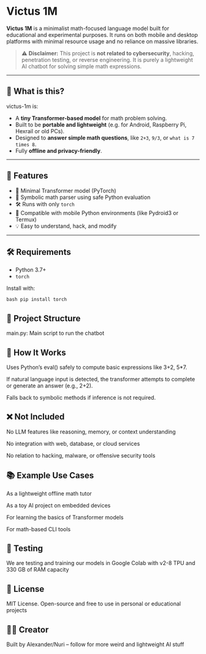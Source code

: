 # Victus 1M
**Victus 1M** is a minimalist math-focused language model built for educational and experimental purposes. It runs on both mobile and desktop platforms with minimal resource usage and no reliance on massive libraries.

> ⚠️ **Disclaimer:** This project is **not related to cybersecurity**, hacking, penetration testing, or reverse engineering. It is purely a lightweight AI chatbot for solving simple math expressions.

---

## 🎯 What is this?

victus-1m is:

- A **tiny Transformer-based model** for math problem solving.
- Built to be **portable and lightweight** (e.g. for Android, Raspberry Pi, Hexrail or old PCs).
- Designed to **answer simple math questions**, like `2+3`, `9/3`, or `what is 7 times 8`.
- Fully **offline and privacy-friendly**.

---

## 🔧 Features

- 🧠 Minimal Transformer model (PyTorch)
- 🧮 Symbolic math parser using safe Python evaluation
- 🛠️ Runs with only `torch`
- 📱 Compatible with mobile Python environments (like Pydroid3 or Termux)
- 💡 Easy to understand, hack, and modify

---

## 🛠 Requirements

- Python 3.7+
- `torch`

Install with:

```bash pip install torch```

## 📁 Project Structure
main.py: Main script to run the chatbot

## 🧠 How It Works
Uses Python’s eval() safely to compute basic expressions like 3+2, 5*7.

If natural language input is detected, the transformer attempts to complete or generate an answer (e.g., 2+2).

Falls back to symbolic methods if inference is not required.

## ❌ Not Included
No LLM features like reasoning, memory, or context understanding

No integration with web, database, or cloud services

No relation to hacking, malware, or offensive security tools

## 📚 Example Use Cases
As a lightweight offline math tutor

As a toy AI project on embedded devices

For learning the basics of Transformer models

For math-based CLI tools

## 🧪 Testing
We are testing and training our models in Google Colab with v2-8 TPU and 330 GB of RAM capacity

## 📜 License
MIT License. Open-source and free to use in personal or educational projects

## 🙋‍♂️ Creator
Built by Alexander/Nuri – follow for more weird and lightweight AI stuff
